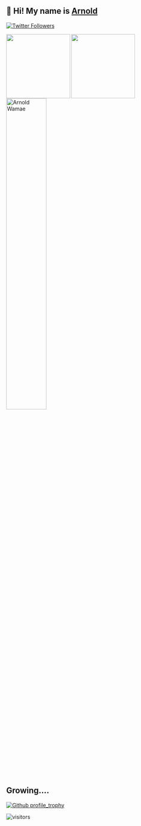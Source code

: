 ## 🦒 Hi! My name is [Arnold](https://twitter.com/wamae_arnold)

<p>
  <a href="https://twitter.com/wamae_arnold">
    <img alt="Twitter Followers" src="https://img.shields.io/twitter/follow/wamae_arnold?style=for-the-badge&logo=twitter&color=00ACEE">
  </a>

<div>
  <img height="170", align="left" src="https://github-readme-stats.vercel.app/api?username=ArnoldNicole&show_icons=true&theme=radical" />
  <img height="170", align="" src="https://github-readme-stats.vercel.app/api/top-langs/?username=ArnoldNicole&layout=compact&title_color=fff&text_color=fff&bg_color=151515" />
  <img align="center" width="46%" src="https://github-readme-streak-stats.herokuapp.com/?user=ArnoldNicole&theme=light" alt="Arnold Wamae" />
</div>
<div>

## Growing....
  
  </div>
  
[![Github profile_trophy](https://github-profile-trophy.vercel.app/?username=ArnoldNicole&theme=midnight-purple&row=2&column=4&margin-h=15&margin-w=15)](https://github.com/ryo-ma/github-profile-trophy)

![visitors](https://visitor-badge.glitch.me/badge?page_id=ArnoldNicole/ArnoldNicole) 

<!--
**ArnoldNicole/ArnoldNicole** is a ✨ _special_ ✨ repository because its `README.md` (this file) appears on your GitHub profile.

Here are some ideas to get you started:
### Hi there 👋
- 🔭 I’m currently working on ...
- 🌱 I’m currently learning ...
- 👯 I’m looking to collaborate on ...
- 🤔 I’m looking for help with ...
- 💬 Ask me about ...
- 📫 How to reach me: ...
- 😄 Pronouns: ...
- ⚡ Fun fact: ...
-->

